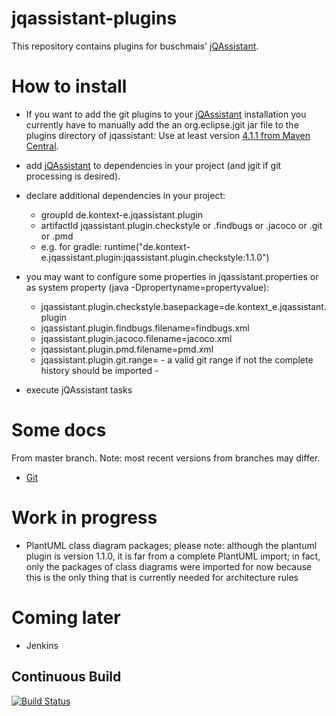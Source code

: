 jqassistant-plugins
===================
This repository contains plugins for buschmais' [jQAssistant](http://jqassistant.org).

How to install
==============
* If you want to add the git plugins to your [jQAssistant](http://jqassistant.org) installation you currently have to
  manually add the an org.eclipse.jgit jar file to the plugins directory of jqassistant: Use at least version 
  [4.1.1 from Maven Central](http://search.maven.org/remotecontent?filepath=org/eclipse/jgit/org.eclipse.jgit/4.1.1.201511131810-r/org.eclipse.jgit-4.1.1.201511131810-r.jar).

* add [jQAssistant](http://jqassistant.org) to dependencies in your project (and jgit if git processing is desired).

* declare additional dependencies in your project:
 
    - groupId de.kontext-e.jqassistant.plugin
    - artifactId jqassistant.plugin.checkstyle or .findbugs or .jacoco or .git or .pmd
    - e.g. for gradle:   runtime("de.kontext-e.jqassistant.plugin:jqassistant.plugin.checkstyle:1.1.0")


* you may want to configure some properties in jqassistant.properties or as system property (java -Dpropertyname=propertyvalue):

    - jqassistant.plugin.checkstyle.basepackage=de.kontext_e.jqassistant.plugin
    - jqassistant.plugin.findbugs.filename=findbugs.xml
    - jqassistant.plugin.jacoco.filename=jacoco.xml
    - jqassistant.plugin.pmd.filename=pmd.xml
    - jqassistant.plugin.git.range= - a valid git range if not the complete history should be imported -

* execute jQAssistant tasks

Some docs
=========
From master branch. Note: most recent versions from branches may differ.

* [Git](https://github.com/kontext-e/jqassistant-plugins/blob/master/git/src/main/asciidoc/git.adoc)

Work in progress
================
* PlantUML class diagram packages; please note: although the plantuml plugin is version 1.1.0, it is
  far from a complete PlantUML import; in fact, only the packages of class diagrams were imported for now
  because this is the only thing that is currently needed for architecture rules

Coming later
============
* Jenkins

## Continuous Build

[![Build Status](https://travis-ci.org/kontext-e/jqassistant-plugins.svg?branch=master)](https://travis-ci.org/kontext-e/jqassistant-plugins)

